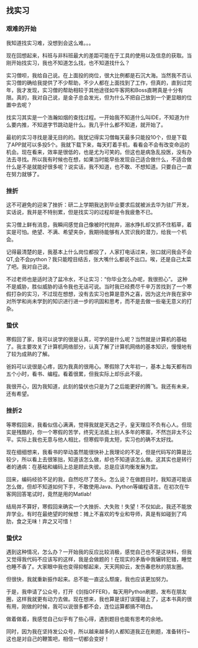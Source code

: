 ## 找实习
### 艰难的开始
我知道找实习难，没想到会这么难。。。

现在回想起来，科班与非科班最大的差距可能在于工具的使用以及信息的获取。当刚开始找实习，我也不知道怎么找，也不知道找什么？

实习僧呗，我给自己说。在上面投的岗位，很大比例都是石沉大海。当然我不否认实习僧的确给我提供了不少帮助，不少人都在上面找到了工作，但真的，直到过完年，我才发现，实习僧的帮助相较于其他途径如牛客网和Boss直聘真是十分有限。真的，我对自己说，是金子总会发光，但为什么不把自己放到一个更显眼的位置中去呢？

找实习其实是一个浩瀚如烟的查找过程。一开始我不知道什么叫IDE，不知道为什么要内推，不知道字节跳动是什么。我几乎什么都不知道，就开始了。

最初的实习寻找是漫无目的的。我犹记得实习僧每天最多只能投10个，但是下载了APP就可以多投5个。我就下载下来，每天盯着手机，看看会不会有改变命运的机会。现在看来，效率是很低的，也是尤为可笑的。但这也是病急乱投医，没有办法去寻找。所以我有时候也在想，如果当时能早些发现自己适合做什么，不适合做什么是不是就能好很多呢？说实话，我不知道，也不敢、不想知道。只要自己一直在努力就够了。

### 挫折
这不可避免的迎来了挫折：研二上学期我达到毕业要求后就被派去华为驻厂开发，实话说，我并是不特别累，但是找实习的过程却是令我疲惫不已。

实习僧上鲜有消息，我瞬间感觉自己像被时代抛弃，溺水挣扎却又抓不住稻草，着实是可怕。绝望、不满、希望夹杂，我期待能够有人赏识我的潜力，给我一个机会。

记得最清楚的是，我基本上什么岗位都投了，人家打电话过来，张口就问我会不会QT,会不会python？我只能瞠目结舌，张大嘴什么都说不出口。唉，还是自己太菜了吧。我对自己说。

不过老师也是适时浇了盆冷水，不让实习：“你毕业怎么办呢，我很担心”。 这种不是威胁，胜似威胁的话令我也无话可说。当时我已经费尽千辛万苦找到了一个寒假打杂的实习，不过现在想想，没有去实习也算是意外之喜，因为这允许我在家中对所学和尚未学到的知识进行进一步的巩固和思考，而不是去做一些毫无意义的打杂。

### 蛰伏

寒假回了家，我可以说学的很是认真，可学的是什么呢？当然就是计算机的基础了。我主要攻关了计算机网络部分，认真了解了计算机网络的基本知识，慢慢地有了较为成熟的了解。

爸妈可以说很是心疼，因为我真的很用心。寒假除了大年初一，基本上每天都有四五个小时，看书、编程。看着很累，但我实际上却乐此不疲。

我很开心，因为我知道，此刻的蛰伏也只是为了之后能更好的腾飞。我还有未来，还有希望。

### 挫折2

等寒假回来，我看似信心满满，觉得我就是天选之子，皇天理应不负有心人。但现实是残酷的，你一个寒假的苦学，终究无法抵上别人多年的寒窗，不然岂非太不公平。实际上我也无意与他人相比，但寒假毕竟太短，实习也的确不太好找。

现在细细想来，我看书的举动虽然能很快补上我理论的不足，但是代码写的算是比较少，所以看上去很笨拙，知道该怎么做，却也不知道该怎么做。这其实也是转行者的通病：在基础和编码上总是顾此失彼。总是应该均衡发展为宜。

回来，编码经验不足的我，自然吃尽了苦头。怎么说？在做题目时，我知道可能该怎么做，但却不知道如何下手，不敢使用Java、Python等编程语言。在初次在牛客网回答笔试时，竟然是用的Matlab!

结局并不算好，寒假回来确实一个大挫折、大失败！失望！不仅如此，我还不能放弃学业。有时在最绝望的时候想：摊上不喜欢的专业和导师，真是有如碰到了鸡肋，食之无味！弃之又可惜！

### 蛰伏2

遇到这种情况，怎么办？一开始我的反应比较消极，感觉自己也不是这块料，但我又觉得我代码不应该写的这样，我是会做题的！在现实的矛盾中我辗转犯错，睡觉也睡不香了。大家眼中我也变得抑郁起来，天天网抑云，发伤春悲秋的朋友圈。

但很快，我就重新振作起来。总不能一直这么颓废，我也应该更加努力。

于是，我申请了公众号，打开《剑指OFFER》，每天用Python刷题，发布在朋友圈，这样我就更有动力去做。现在想来，我也算是误打误撞碰上了，这本书真的很有用，刚做的时候，我可以说很多都不会，连位运算都搞不明白。

做着做着，我感觉自己似乎有了些心得，遇到题目也能有思考的余地。

同时，因为我在坚持发公众号，所以越来越多的人都知道我正在刷题，准备转行~这也是对自己的鞭策吧，相信一切都会变好！

